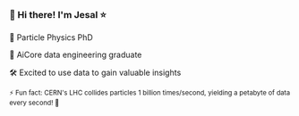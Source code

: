 ### 👋 Hi there! I'm Jesal ⭐

🌌 Particle Physics PhD

🚀 AiCore data engineering graduate

🛠️ Excited to use data to gain valuable insights

<sup>⚡ Fun fact: CERN's LHC collides particles 1 billion times/second, yielding a petabyte of data every second! 🤯</sup>

<!--
**jesalmandalia/jesalmandalia** is a ✨ _special_ ✨ repository because its `README.md` (this file) appears on your GitHub profile.

Here are some ideas to get you started:

- 🔭 I’m currently working on ...
- 🌱 I’m currently learning ...
- 👯 I’m looking to collaborate on ...
- 🤔 I’m looking for help with ...
- 💬 Ask me about ...
- 📫 How to reach me: ...
- 😄 Pronouns: ...
- ⚡ Fun fact: ...
-->
